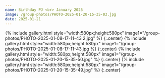 ```yaml
---
name: Birthday PJ <br> January 2025
image: /group-photos/PHOTO-2025-01-20-15-35-03.jpg
date: 2025-01-21
---
```


{% include gallery.html style="width:580px;height:580px" image1="/group-photos/PHOTO-2025-01-08-17-11-43 2.jpg" %} {:.center}
{% include gallery.html style="width:580px;height:580px" image1="/group-photos/PHOTO-2025-01-08-17-11-43.jpg %} {:.center}
{% include gallery.html style="width:580px;height:580px" image1="/group-photos/PHOTO-2025-01-20-15-35-50.jpg" %} {:.center}
{% include gallery.html style="width:580px;height:580px" image1="/group-photos/PHOTO-2025-01-20-15-35-49.jpg" %} {:.center}
